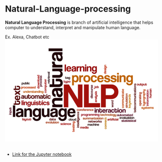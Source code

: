# Natural-Language-processing

 **Natural Language Processing** is branch of artificial intelligence that helps computer to understand, interpret and manipulate human language.

 Ex. Alexa, Chatbot etc
 ![images.jpg](images/NLP-image.jpg)<br><br>
 
 - [Link for the Jupyter notebook](./fake_real.ipynb)

